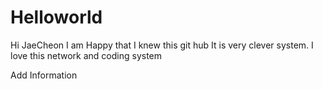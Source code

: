 # Helloworld

Hi JaeCheon
I am Happy that I knew this git hub
It is very clever system. I love this network and coding system

Add Information
